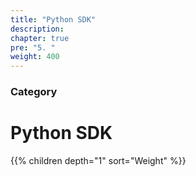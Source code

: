 ```yaml
---
title: "Python SDK"
description:
chapter: true
pre: "5. "
weight: 400
---
```

### Category

# Python SDK

{{% children depth="1" sort="Weight" %}}
